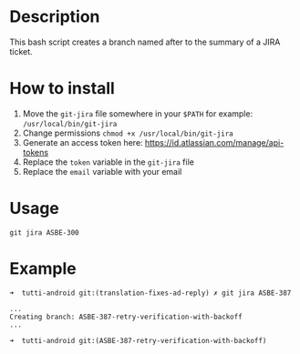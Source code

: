 # Description

This bash script creates a branch named after to the summary of a JIRA ticket.

# How to install

1. Move the `git-jira` file somewhere in your `$PATH` for example:
   `/usr/local/bin/git-jira`
2. Change permissions `chmod +x /usr/local/bin/git-jira`
3. Generate an access token here: https://id.atlassian.com/manage/api-tokens
4. Replace the `token` variable in the `git-jira` file
5. Replace the `email` variable with your email

# Usage

    git jira ASBE-300

# Example

    ➜  tutti-android git:(translation-fixes-ad-reply) ✗ git jira ASBE-387
    
    ...
    Creating branch: ASBE-387-retry-verification-with-backoff
    ...
    
    ➜  tutti-android git:(ASBE-387-retry-verification-with-backoff)
